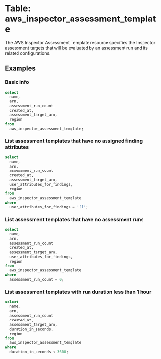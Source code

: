 # Table: aws_inspector_assessment_template

The AWS Inspector Assessment Template resource specifies the Inspector assessment targets that will be evaluated by an assessment run and its related configurations.

## Examples

### Basic info

```sql
select
  name,
  arn,
  assessment_run_count,
  created_at,
  assessment_target_arn,
  region
from
  aws_inspector_assessment_template;
```


### List assessment templates that have no assigned finding attributes

```sql
select
  name,
  arn,
  assessment_run_count,
  created_at,
  assessment_target_arn,
  user_attributes_for_findings,
  region
from
  aws_inspector_assessment_template
where
  user_attributes_for_findings = '[]';
```


### List assessment templates that have no assessment runs

```sql
select
  name,
  arn,
  assessment_run_count,
  created_at,
  assessment_target_arn,
  user_attributes_for_findings,
  region
from
  aws_inspector_assessment_template
where
  assessment_run_count = 0;
```


### List assessment templates with run duration less than 1 hour

```sql
select
  name,
  arn,
  assessment_run_count,
  created_at,
  assessment_target_arn,
  duration_in_seconds,
  region
from
  aws_inspector_assessment_template
where
  duration_in_seconds < 3600;
```
